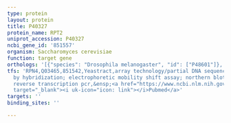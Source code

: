 ```yaml
---
type: protein
layout: protein
title: P40327
protein_name: RPT2
uniprot_accession: P40327
ncbi_gene_id: '851557'
organism: Saccharomyces cerevisiae
function: target gene
orthologs: '[{"species": "Drosophila melanogaster", "id": ["P48601"]}, {"species": "Caenorhabditis elegans", "id": ["O16368"]}, {"species": "Homo sapiens", "id": ["<a href=\"/protein/p62191\">P62191</a>"]}, {"species": "Mus musculus", "id": ["P62192"]}, {"species": "Rattus norvegicus", "id": ["P62193"]}]'
tfs: 'RPN4,Q03465,851542,Yeastract,array technology/partial DNA sequence identification
  by hybridization; electrophoretic mobility shift assay; northern blot; quantitative
  reverse transcription pcr,&ensp;<a href="https://www.ncbi.nlm.nih.gov/pubmed/?term=29087456%5Buid%5D+OR+18627600%5Buid%5D+OR+23697803%5Buid%5D+OR+10350051%5Buid%5D+OR+24170807%5Buid%5D"
  target="_blank"><i uk-icon="icon: link"></i>Pubmed</a>'
targets: ''
binding_sites: ''

---
```

